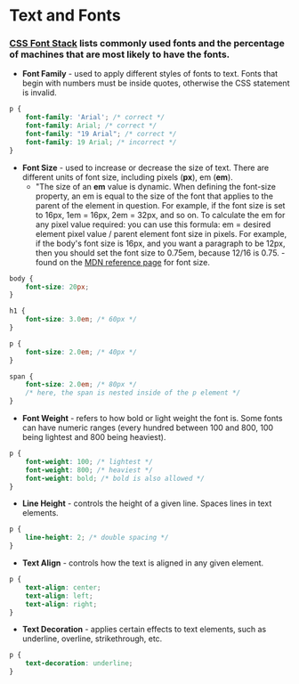 # Text and Fonts

### [CSS Font Stack](https://www.theverge.com/2018/4/19/17253308/google-allo-texting-paused-android-messages) lists commonly used fonts and the percentage of machines that are most likely to have the fonts.

* **Font Family** - used to apply different styles of fonts to text. Fonts that begin with numbers must be inside quotes, otherwise the CSS statement is invalid.

```css
p {
    font-family: 'Arial'; /* correct */
    font-family: Arial; /* correct */
    font-family: "19 Arial"; /* correct */
    font-family: 19 Arial; /* incorrect */
}
```

* **Font Size** - used to increase or decrease the size of text. There are different units of font size, including pixels (**px**), em (**em**). 
    * "The size of an **em** value is dynamic. When defining the font-size property, an em is equal to the size of the font that applies to the parent of the element in question. For example, if the font size is set to 16px, 1em = 16px, 2em = 32px, and so on. To calculate the em for any pixel value required: you can use this formula: em = desired element pixel value / parent element font size in pixels. For example, if the body's font size is 16px, and you want a paragraph to be 12px, then you should set the font size to 0.75em, because 12/16 is 0.75. - found on the [MDN reference page](https://developer.mozilla.org/en-US/docs/Web/CSS/font-size) for font size.

```css
body {
    font-size: 20px;
}

h1 {
    font-size: 3.0em; /* 60px */
}

p {
    font-size: 2.0em; /* 40px */
}

span {
    font-size: 2.0em; /* 80px */
    /* here, the span is nested inside of the p element */
}
```

* **Font Weight** - refers to how bold or light weight the font is. Some fonts can have numeric ranges (every hundred between 100 and 800, 100 being lightest and 800 being heaviest). 

```css
p {
    font-weight: 100; /* lightest */
    font-weight: 800; /* heaviest */
    font-weight: bold; /* bold is also allowed */
}
```

* **Line Height** - controls the height of a given line. Spaces lines in text elements.

```css
p {
    line-height: 2; /* double spacing */
}
```

* **Text Align** - controls how the text is aligned in any given element. 

```css
p {
    text-align: center;
    text-align: left;
    text-align: right;
}
```

* **Text Decoration** - applies certain effects to text elements, such as underline, overline, strikethrough, etc.

```css
p {
    text-decoration: underline;
}
```